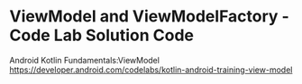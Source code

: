 ViewModel and ViewModelFactory - Code Lab Solution Code
==================================
Android Kotlin Fundamentals:ViewModel
https://developer.android.com/codelabs/kotlin-android-training-view-model 


 

